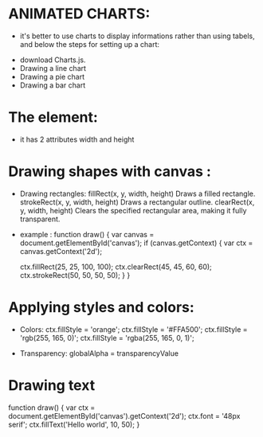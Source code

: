 # ANIMATED CHARTS:
- it's better to use charts to display informations rather than using tabels, and below the steps for setting up a chart:
* download Charts.js.
* Drawing a line chart
* Drawing a pie chart
* Drawing a bar chart
# The <canvas> element: 
- it has 2 attributes width and height 
# Drawing shapes with canvas :
- Drawing rectangles: 
fillRect(x, y, width, height)
Draws a filled rectangle.
strokeRect(x, y, width, height)
Draws a rectangular outline.
clearRect(x, y, width, height)
Clears the specified rectangular area, making it fully transparent. 
- example :
function draw() {
  var canvas = document.getElementById('canvas');
  if (canvas.getContext) {
    var ctx = canvas.getContext('2d');

    ctx.fillRect(25, 25, 100, 100);
    ctx.clearRect(45, 45, 60, 60);
    ctx.strokeRect(50, 50, 50, 50);
  }
}

# Applying styles and colors: 
- Colors:
ctx.fillStyle = 'orange';
ctx.fillStyle = '#FFA500';
ctx.fillStyle = 'rgb(255, 165, 0)';
ctx.fillStyle = 'rgba(255, 165, 0, 1)';

- Transparency: globalAlpha = transparencyValue
# Drawing text
function draw() {
  var ctx = document.getElementById('canvas').getContext('2d');
  ctx.font = '48px serif';
  ctx.fillText('Hello world', 10, 50);
}


